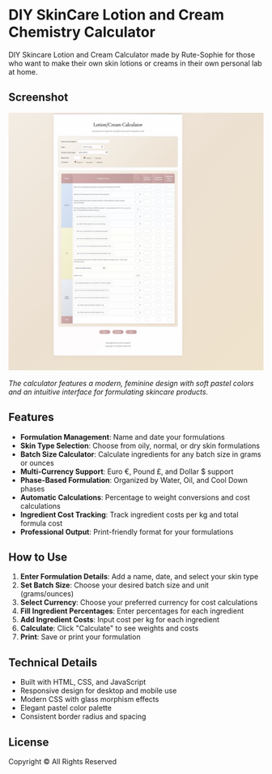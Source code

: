 # DIY SkinCare Lotion and Cream Chemistry Calculator 

DIY Skincare Lotion and Cream Calculator made by Rute-Sophie for those who want to make their own skin lotions or creams in their own personal lab at home.

## Screenshot

![Lotion/Cream Calculator](preview.jpeg)

*The calculator features a modern, feminine design with soft pastel colors and an intuitive interface for formulating skincare products.*

## Features

- **Formulation Management**: Name and date your formulations
- **Skin Type Selection**: Choose from oily, normal, or dry skin formulations
- **Batch Size Calculator**: Calculate ingredients for any batch size in grams or ounces
- **Multi-Currency Support**: Euro €, Pound £, and Dollar $ support
- **Phase-Based Formulation**: Organized by Water, Oil, and Cool Down phases
- **Automatic Calculations**: Percentage to weight conversions and cost calculations
- **Ingredient Cost Tracking**: Track ingredient costs per kg and total formula cost
- **Professional Output**: Print-friendly format for your formulations

## How to Use

1. **Enter Formulation Details**: Add a name, date, and select your skin type
2. **Set Batch Size**: Choose your desired batch size and unit (grams/ounces)
3. **Select Currency**: Choose your preferred currency for cost calculations
4. **Fill Ingredient Percentages**: Enter percentages for each ingredient
5. **Add Ingredient Costs**: Input cost per kg for each ingredient
6. **Calculate**: Click "Calculate" to see weights and costs
7. **Print**: Save or print your formulation

## Technical Details

- Built with HTML, CSS, and JavaScript
- Responsive design for desktop and mobile use
- Modern CSS with glass morphism effects
- Elegant pastel color palette
- Consistent border radius and spacing

## License

Copyright © All Rights Reserved
